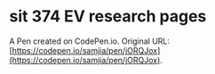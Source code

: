 # sit 374 EV research pages

A Pen created on CodePen.io. Original URL: [https://codepen.io/samjia/pen/jORQJox](https://codepen.io/samjia/pen/jORQJox).

